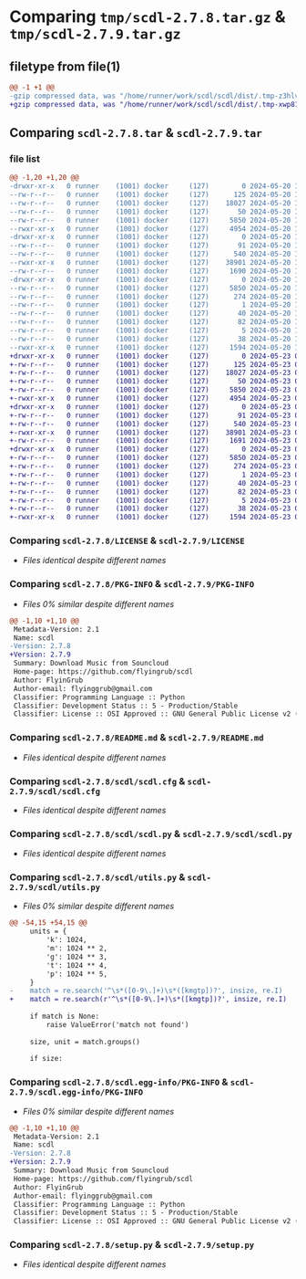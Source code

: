 # Comparing `tmp/scdl-2.7.8.tar.gz` & `tmp/scdl-2.7.9.tar.gz`

## filetype from file(1)

```diff
@@ -1 +1 @@
-gzip compressed data, was "/home/runner/work/scdl/scdl/dist/.tmp-z3hlvkhp/scdl-2.7.8.tar", last modified: Mon May 20 17:31:29 2024, max compression
+gzip compressed data, was "/home/runner/work/scdl/scdl/dist/.tmp-xwp810x_/scdl-2.7.9.tar", last modified: Thu May 23 01:11:12 2024, max compression
```

## Comparing `scdl-2.7.8.tar` & `scdl-2.7.9.tar`

### file list

```diff
@@ -1,20 +1,20 @@
-drwxr-xr-x   0 runner    (1001) docker     (127)        0 2024-05-20 17:31:29.000000 scdl-2.7.8/
--rw-r--r--   0 runner    (1001) docker     (127)      125 2024-05-20 17:31:13.000000 scdl-2.7.8/AUTHORS
--rw-r--r--   0 runner    (1001) docker     (127)    18027 2024-05-20 17:31:13.000000 scdl-2.7.8/LICENSE
--rw-r--r--   0 runner    (1001) docker     (127)       50 2024-05-20 17:31:13.000000 scdl-2.7.8/MANIFEST.in
--rw-r--r--   0 runner    (1001) docker     (127)     5850 2024-05-20 17:31:29.000000 scdl-2.7.8/PKG-INFO
--rwxr-xr-x   0 runner    (1001) docker     (127)     4954 2024-05-20 17:31:13.000000 scdl-2.7.8/README.md
-drwxr-xr-x   0 runner    (1001) docker     (127)        0 2024-05-20 17:31:29.000000 scdl-2.7.8/scdl/
--rw-r--r--   0 runner    (1001) docker     (127)       91 2024-05-20 17:31:13.000000 scdl-2.7.8/scdl/__init__.py
--rw-r--r--   0 runner    (1001) docker     (127)      540 2024-05-20 17:31:13.000000 scdl-2.7.8/scdl/scdl.cfg
--rwxr-xr-x   0 runner    (1001) docker     (127)    38901 2024-05-20 17:31:13.000000 scdl-2.7.8/scdl/scdl.py
--rw-r--r--   0 runner    (1001) docker     (127)     1690 2024-05-20 17:31:13.000000 scdl-2.7.8/scdl/utils.py
-drwxr-xr-x   0 runner    (1001) docker     (127)        0 2024-05-20 17:31:29.000000 scdl-2.7.8/scdl.egg-info/
--rw-r--r--   0 runner    (1001) docker     (127)     5850 2024-05-20 17:31:29.000000 scdl-2.7.8/scdl.egg-info/PKG-INFO
--rw-r--r--   0 runner    (1001) docker     (127)      274 2024-05-20 17:31:29.000000 scdl-2.7.8/scdl.egg-info/SOURCES.txt
--rw-r--r--   0 runner    (1001) docker     (127)        1 2024-05-20 17:31:29.000000 scdl-2.7.8/scdl.egg-info/dependency_links.txt
--rw-r--r--   0 runner    (1001) docker     (127)       40 2024-05-20 17:31:29.000000 scdl-2.7.8/scdl.egg-info/entry_points.txt
--rw-r--r--   0 runner    (1001) docker     (127)       82 2024-05-20 17:31:29.000000 scdl-2.7.8/scdl.egg-info/requires.txt
--rw-r--r--   0 runner    (1001) docker     (127)        5 2024-05-20 17:31:29.000000 scdl-2.7.8/scdl.egg-info/top_level.txt
--rw-r--r--   0 runner    (1001) docker     (127)       38 2024-05-20 17:31:29.000000 scdl-2.7.8/setup.cfg
--rwxr-xr-x   0 runner    (1001) docker     (127)     1594 2024-05-20 17:31:13.000000 scdl-2.7.8/setup.py
+drwxr-xr-x   0 runner    (1001) docker     (127)        0 2024-05-23 01:11:12.000000 scdl-2.7.9/
+-rw-r--r--   0 runner    (1001) docker     (127)      125 2024-05-23 01:10:56.000000 scdl-2.7.9/AUTHORS
+-rw-r--r--   0 runner    (1001) docker     (127)    18027 2024-05-23 01:10:56.000000 scdl-2.7.9/LICENSE
+-rw-r--r--   0 runner    (1001) docker     (127)       50 2024-05-23 01:10:56.000000 scdl-2.7.9/MANIFEST.in
+-rw-r--r--   0 runner    (1001) docker     (127)     5850 2024-05-23 01:11:12.000000 scdl-2.7.9/PKG-INFO
+-rwxr-xr-x   0 runner    (1001) docker     (127)     4954 2024-05-23 01:10:56.000000 scdl-2.7.9/README.md
+drwxr-xr-x   0 runner    (1001) docker     (127)        0 2024-05-23 01:11:12.000000 scdl-2.7.9/scdl/
+-rw-r--r--   0 runner    (1001) docker     (127)       91 2024-05-23 01:10:56.000000 scdl-2.7.9/scdl/__init__.py
+-rw-r--r--   0 runner    (1001) docker     (127)      540 2024-05-23 01:10:56.000000 scdl-2.7.9/scdl/scdl.cfg
+-rwxr-xr-x   0 runner    (1001) docker     (127)    38901 2024-05-23 01:10:56.000000 scdl-2.7.9/scdl/scdl.py
+-rw-r--r--   0 runner    (1001) docker     (127)     1691 2024-05-23 01:10:56.000000 scdl-2.7.9/scdl/utils.py
+drwxr-xr-x   0 runner    (1001) docker     (127)        0 2024-05-23 01:11:12.000000 scdl-2.7.9/scdl.egg-info/
+-rw-r--r--   0 runner    (1001) docker     (127)     5850 2024-05-23 01:11:12.000000 scdl-2.7.9/scdl.egg-info/PKG-INFO
+-rw-r--r--   0 runner    (1001) docker     (127)      274 2024-05-23 01:11:12.000000 scdl-2.7.9/scdl.egg-info/SOURCES.txt
+-rw-r--r--   0 runner    (1001) docker     (127)        1 2024-05-23 01:11:12.000000 scdl-2.7.9/scdl.egg-info/dependency_links.txt
+-rw-r--r--   0 runner    (1001) docker     (127)       40 2024-05-23 01:11:12.000000 scdl-2.7.9/scdl.egg-info/entry_points.txt
+-rw-r--r--   0 runner    (1001) docker     (127)       82 2024-05-23 01:11:12.000000 scdl-2.7.9/scdl.egg-info/requires.txt
+-rw-r--r--   0 runner    (1001) docker     (127)        5 2024-05-23 01:11:12.000000 scdl-2.7.9/scdl.egg-info/top_level.txt
+-rw-r--r--   0 runner    (1001) docker     (127)       38 2024-05-23 01:11:12.000000 scdl-2.7.9/setup.cfg
+-rwxr-xr-x   0 runner    (1001) docker     (127)     1594 2024-05-23 01:10:56.000000 scdl-2.7.9/setup.py
```

### Comparing `scdl-2.7.8/LICENSE` & `scdl-2.7.9/LICENSE`

 * *Files identical despite different names*

### Comparing `scdl-2.7.8/PKG-INFO` & `scdl-2.7.9/PKG-INFO`

 * *Files 0% similar despite different names*

```diff
@@ -1,10 +1,10 @@
 Metadata-Version: 2.1
 Name: scdl
-Version: 2.7.8
+Version: 2.7.9
 Summary: Download Music from Souncloud
 Home-page: https://github.com/flyingrub/scdl
 Author: FlyinGrub
 Author-email: flyinggrub@gmail.com
 Classifier: Programming Language :: Python
 Classifier: Development Status :: 5 - Production/Stable
 Classifier: License :: OSI Approved :: GNU General Public License v2 (GPLv2)
```

### Comparing `scdl-2.7.8/README.md` & `scdl-2.7.9/README.md`

 * *Files identical despite different names*

### Comparing `scdl-2.7.8/scdl/scdl.cfg` & `scdl-2.7.9/scdl/scdl.cfg`

 * *Files identical despite different names*

### Comparing `scdl-2.7.8/scdl/scdl.py` & `scdl-2.7.9/scdl/scdl.py`

 * *Files identical despite different names*

### Comparing `scdl-2.7.8/scdl/utils.py` & `scdl-2.7.9/scdl/utils.py`

 * *Files 0% similar despite different names*

```diff
@@ -54,15 +54,15 @@
     units = {
         'k': 1024,
         'm': 1024 ** 2,
         'g': 1024 ** 3,
         't': 1024 ** 4,
         'p': 1024 ** 5,
     }
-    match = re.search('^\s*([0-9\.]+)\s*([kmgtp])?', insize, re.I)
+    match = re.search(r'^\s*([0-9\.]+)\s*([kmgtp])?', insize, re.I)
 
     if match is None:
         raise ValueError('match not found')
 
     size, unit = match.groups()
 
     if size:
```

### Comparing `scdl-2.7.8/scdl.egg-info/PKG-INFO` & `scdl-2.7.9/scdl.egg-info/PKG-INFO`

 * *Files 0% similar despite different names*

```diff
@@ -1,10 +1,10 @@
 Metadata-Version: 2.1
 Name: scdl
-Version: 2.7.8
+Version: 2.7.9
 Summary: Download Music from Souncloud
 Home-page: https://github.com/flyingrub/scdl
 Author: FlyinGrub
 Author-email: flyinggrub@gmail.com
 Classifier: Programming Language :: Python
 Classifier: Development Status :: 5 - Production/Stable
 Classifier: License :: OSI Approved :: GNU General Public License v2 (GPLv2)
```

### Comparing `scdl-2.7.8/setup.py` & `scdl-2.7.9/setup.py`

 * *Files identical despite different names*

